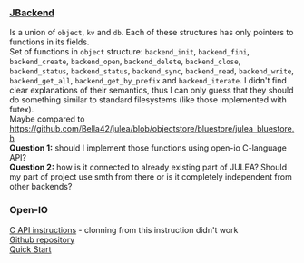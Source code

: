 ### [JBackend](https://julea-io.github.io/julea/structJBackend.html)
Is a union of `object`, `kv` and `db`. Each of these structures has only pointers to functions in its fields. \
Set of functions in `object` structure: `backend_init`, `backend_fini`, `backend_create`, `backend_open`,
`backend_delete`, `backend_close`, `backend_status`, `backend_status`, `backend_sync`, `backend_read`, 
`backend_write`, `backend_get_all`, `backend_get_by_prefix` and `backend_iterate`.
I didn't find clear explanations of their semantics, 
thus I can only guess that they should do something similar to standard filesystems
 (like those implemented with futex). \
 Maybe compared to https://github.com/Bella42/julea/blob/objectstore/bluestore/julea_bluestore.h \
**Question 1:** should I implement those functions using open-io C-language API? \
**Question 2:** how is it connected to already existing part of JULEA? 
Should my part of project use smth from there or is it completely independent from other backends?

### Open-IO
[C API instructions](https://docs.openio.io/latest/source/sdk-guide/c_example.html) - clonning from this instruction didn't work \
[Github repository](https://github.com/open-io/oio-sds) \
[Quick Start](https://docs.openio.io/latest/source/sandbox-guide/quickstart.html)




